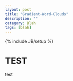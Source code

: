 ```yaml
---
layout: post
title: "Gradient-Word-Clouds"
description: ""
category: Blah
tags: [blah]
---
```

{% include JB/setup %}

TEST
========================================================

test




